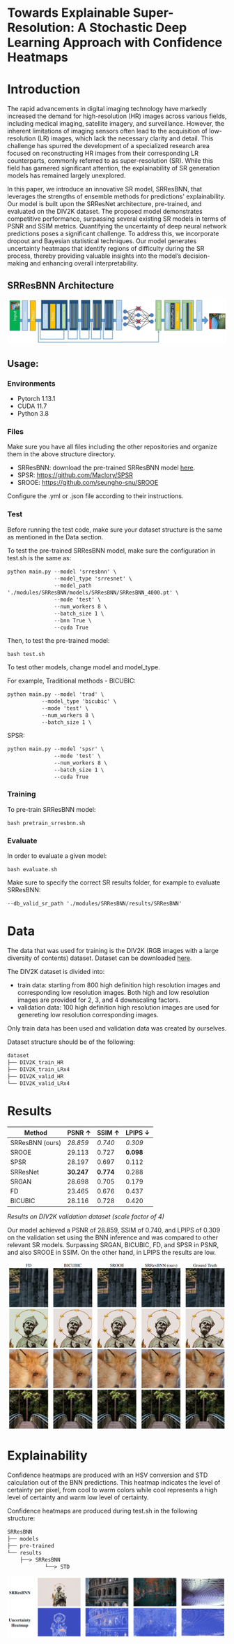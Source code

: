 # Towards Explainable Super-Resolution: A Stochastic Deep Learning Approach with Confidence Heatmaps


# Introduction
The rapid advancements in digital imaging technology have markedly increased the demand for high-resolution (HR) images across various fields, including medical imaging, satellite imagery, and surveillance. However, the inherent limitations of imaging sensors often lead to the acquisition of low-resolution (LR) images, which lack the necessary clarity and detail. This challenge has spurred the development of a specialized research area focused on reconstructing HR images from their corresponding LR counterparts, commonly referred to as super-resolution (SR). While this field has garnered significant attention, the explainability of SR generation models has remained largely unexplored.

In this paper, we introduce an innovative SR model, SRResBNN, that leverages the strengths of ensemble methods for predictions' explainability. Our model is built upon the SRResNet architecture, pre-trained, and evaluated on the DIV2K dataset. The proposed model demonstrates competitive performance, surpassing several existing SR models in terms of PSNR and SSIM metrics. Quantifying the uncertainty of deep neural network predictions poses a significant challenge. To address this, we incorporate dropout and Bayesian statistical techniques. Our model generates uncertainty heatmaps that identify regions of difficulty during the SR process, thereby providing valuable insights into the model’s decision-making and enhancing overall interpretability.

## SRResBNN Architecture  ##
![](images/architecture.png)


## Usage:

### Environments
- Pytorch 1.13.1
- CUDA 11.7
- Python 3.8

### Files
Make sure you have all files including the other repositories and organize them in the above structure directory.

 - SRResBNN: download the pre-trained SRResBNN model [here](https://drive.google.com/file/d/1Mx7QX_c4f898NV8IzDBpa6hOzDRD2AaG/view?usp=sharing).
 - SPSR: https://github.com/Maclory/SPSR
 - SROOE: https://github.com/seungho-snu/SROOE

Configure the .yml or .json file according to their instructions. 

### Test

Before running the test code, make sure your dataset structure is the same as mentioned in the Data section.

To test the pre-trained SRResBNN model, make sure the configuration in test.sh is the same as:

    python main.py --model 'srresbnn' \
                   --model_type 'srresnet' \
                   --model_path './modules/SRResBNN/models/SRResBNN/SRResBNN_4000.pt' \
                   --mode 'test' \
                   --num_workers 8 \
                   --batch_size 1 \
                   --bnn True \
                   --cuda True

Then, to test the pre-trained model:

    bash test.sh
    
To test other models, change model and model_type.

For example, Traditional methods - BICUBIC:

    python main.py --model 'trad' \
               --model_type 'bicubic' \
               --mode 'test' \
               --num_workers 8 \
               --batch_size 1 \

SPSR:

    python main.py --model 'spsr' \
                   --mode 'test' \
                   --num_workers 8 \
                   --batch_size 1 \
                   --cuda True


### Training

To pre-train SRResBNN model:

    bash pretrain_srresbnn.sh

### Evaluate

In order to evaluate a given model:

    bash evaluate.sh

Make sure to specify the correct SR results folder, for example to evaluate SRResBNN:

    --db_valid_sr_path './modules/SRResBNN/results/SRResBNN'

# Data
The data that was used for training is the DIV2K (RGB images with a large diversity of contents) dataset. Dataset can be downloaded [here](https://data.vision.ee.ethz.ch/cvl/DIV2K/).

The DIV2K dataset is divided into:
  * train data: starting from 800 high definition high resolution images and corresponding low resolution images. Both high and low resolution images are provided for 2, 3, and 4 downscaling factors.
  * validation data: 100 high definition high resolution images are used for genereting low resolution corresponding images.

Only train data has been used and validation data was created by ourselves.

Dataset structure should be of the following:

    dataset
    ├── DIV2K_train_HR
    ├── DIV2K_train_LRx4
    ├── DIV2K_valid_HR
    └── DIV2K_valid_LRx4

# Results

<table>
  <thead>
    <tr>
      <th>Method</th>
      <th>PSNR &uarr;</th>
      <th>SSIM &uarr;</th>
      <th>LPIPS &darr;</th>
    </tr>
  </thead>
  <tbody>
    <tr>
      <td>SRResBNN (ours)</td>
      <td><em>28.859</em></td>
      <td><em>0.740</em></td>
      <td><em>0.309</em></td>
    </tr>
    <tr>
      <td>SROOE</td>
      <td>29.113</td>
      <td>0.727</td>
      <td><strong>0.098</strong></td>
    </tr>
    <tr>
      <td>SPSR</td>
      <td>28.197</td>
      <td>0.697</td>
      <td>0.112</td>
    </tr>
    <tr>
      <td>SRResNet</td>
      <td><strong>30.247</strong></td>
      <td><strong>0.774</strong></td>
      <td>0.288</td>
    </tr>
    <tr>
      <td>SRGAN</td>
      <td>28.698</td>
      <td>0.705</td>
      <td>0.179</td>
    </tr>
    <tr>
      <td>FD</td>
      <td>23.465</td>
      <td>0.676</td>
      <td>0.437</td>
    </tr>
    <tr>
      <td>BICUBIC</td>
      <td>28.116</td>
      <td>0.728</td>
      <td>0.420</td>
    </tr>
  </tbody>
</table>
<p><em>Results on DIV2K validation dataset (scale factor of 4)</em></p>

Our model achieved a PSNR of 28.859, SSIM of 0.740, and LPIPS of 0.309 on the validation set using the BNN inference and was compared to other relevant SR models. 
Surpassing SRGAN, BICUBIC, FD, and SPSR in PSNR, and also SROOE in SSIM. On the other hand, in LPIPS the results are low.

![](images/results.png)


# Explainability

Confidence heatmaps are produced with an HSV conversion and STD calculation out of the BNN predictions. This heatmap indicates the level of certainty per pixel, 
from cool to warm colors while cool represents a high level of certainty and warm low level of certainty.

Confidence heatmaps are produced during test.sh in the following structure:

    SRResBNN
    ├── models
    ├── pre-trained
    └── results
        ├──> SRResBNN
                └──> STD

![](images/heatmaps.PNG)




